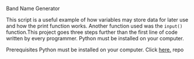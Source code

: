 Band Name Generator

This script is a useful example of how variables may store data for later use and how the print function works.
Another function used was the `input()` function.This project goes three steps further than the first line of code written by every programmer.
Python must be installed on your computer. 

Prerequisites
Python must be installed on your computer. Click [here.](https://www.python.org/downloads/) repo
